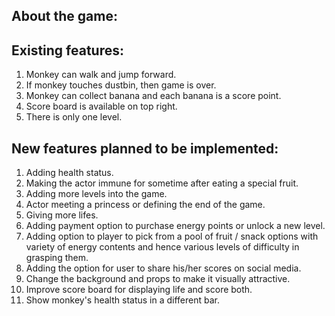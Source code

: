 ## About the game:

## Existing features:
1. Monkey can walk and jump forward.
2. If monkey touches dustbin, then game is over.
3. Monkey can collect banana and each banana is a score point.
4. Score board is available on top right.
5. There is only one level.

## New features planned to be implemented:

1. Adding health status.
2. Making the actor immune for sometime after eating a special fruit.
3. Adding more levels into the game.
4. Actor meeting a princess or defining the end of the game.
5. Giving more lifes.
6. Adding payment option to purchase energy points or unlock a new level.
7. Adding option to player to pick from a pool of fruit / snack options with variety of energy contents and hence various levels of difficulty in grasping them.
8. Adding the option for user to share his/her scores on social media.
9. Change the background and props to make it visually attractive.
10. Improve score board for displaying life and score both.
11. Show monkey's health status in a different bar.



